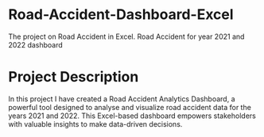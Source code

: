 # Road-Accident-Dashboard-Excel
The project on Road Accident in Excel. Road Accident for year 2021 and 2022  dashboard
# Project Description
 In this project I have created a Road Accident Analytics Dashboard, a powerful tool designed to analyse and visualize road accident data for the years 2021 and 2022. This Excel-based dashboard empowers stakeholders with valuable insights to make data-driven decisions. 
